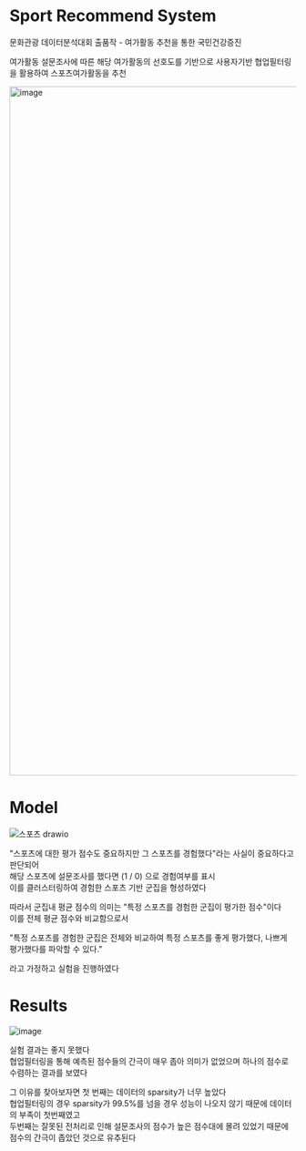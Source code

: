 # Sport Recommend System

문화관광 데이터분석대회 출품작 - 여가활동 추천을 통한 국민건강증진 

여가활동 설문조사에 따른 해당 여가활동의 선호도를 기반으로 사용자기반 협업필터링을 활용하여 스포츠여가활동을 추천

<img width="1210" alt="image" src="https://user-images.githubusercontent.com/76480887/220229996-1cdb3e7a-0922-4876-88fd-cf2a6e290280.png">

# Model

![스포츠 drawio](https://user-images.githubusercontent.com/76480887/223597297-564904ff-8df8-4b01-8e26-86881987a01d.png)

"스포츠에 대한 평가 점수도 중요하지만 그 스포츠를 경험했다"라는 사실이 중요하다고 판단되어  
해당 스포츠에 설문조사를 했다면 (1 / 0) 으로 경험여부를 표시  
이를 클러스터링하여 경험한 스포츠 기반 군집을 형성하였다  

따라서 군집내 평균 점수의 의미는 "특정 스포츠를 경험한 군집이 평가한 점수"이다  
이를 전체 평균 점수와 비교함으로서  


"특정 스포츠를 경험한 군집은 전체와 비교하여 특정 스포츠를 좋게 평가했다, 나쁘게 평가했다를 파악할 수 있다."  


라고 가정하고 실험을 진행하였다

# Results

![image](https://user-images.githubusercontent.com/76480887/220252209-5e8f814d-4d82-4d01-b8d2-05aca4d877e2.png)

실험 결과는 좋지 못했다  
협업필터링을 통해 예측된 점수들의 간극이 매우 좁아 의미가 없었으며 하나의 점수로 수렴하는 결과를 보였다

그 이유를 찾아보자면 첫 번째는 데이터의 sparsity가 너무 높았다  
협업필터링의 경우 sparsity가 99.5%를 넘을 경우 성능이 나오지 않기 때문에 데이터의 부족이 첫번째였고  
두번째는 잘못된 전처리로 인해 설문조사의 점수가 높은 점수대에 몰려 있었기 때문에 점수의 간극이 좁았던 것으로 유추된다
